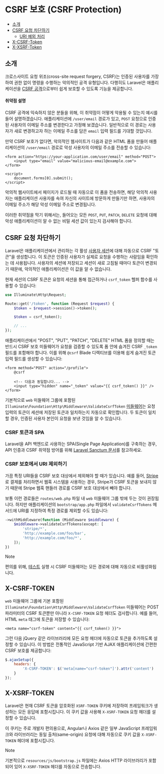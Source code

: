 # CSRF 보호 (CSRF Protection)

- [소개](#csrf-introduction)
- [CSRF 요청 차단하기](#preventing-csrf-requests)
    - [URI 예외 처리](#csrf-excluding-uris)
- [X-CSRF-Token](#csrf-x-csrf-token)
- [X-XSRF-Token](#csrf-x-xsrf-token)

<a name="csrf-introduction"></a>
## 소개

크로스사이트 요청 위조(cross-site request forgery, CSRF)는 인증된 사용자를 가장하여 권한 없이 명령을 수행하는 악의적인 공격 유형입니다. 다행히도 Laravel은 애플리케이션을 [CSRF 공격](https://en.wikipedia.org/wiki/Cross-site_request_forgery)으로부터 쉽게 보호할 수 있도록 기능을 제공합니다.

<a name="csrf-explanation"></a>
#### 취약점 설명

CSRF 공격에 익숙하지 않은 분들을 위해, 이 취약점이 어떻게 악용될 수 있는지 예시를 들어 설명하겠습니다. 애플리케이션에 `/user/email` 경로가 있고, `POST` 요청으로 인증된 사용자의 이메일 주소를 변경한다고 가정해 보겠습니다. 일반적으로 이 경로는 사용자가 새로 변경하고자 하는 이메일 주소를 담은 `email` 입력 필드를 기대할 것입니다.

만약 CSRF 보호가 없다면, 악의적인 웹사이트가 다음과 같은 HTML 폼을 만들어 애플리케이션의 `/user/email` 경로로 악성 사용자의 이메일 주소를 전송할 수 있습니다:

```blade
<form action="https://your-application.com/user/email" method="POST">
    <input type="email" value="malicious-email@example.com">
</form>

<script>
    document.forms[0].submit();
</script>
```

악의적 웹사이트에서 페이지가 로드될 때 자동으로 이 폼을 전송하면, 해당 악의적 사용자는 애플리케이션 사용자를 속여 자신의 사이트에 방문하게 만들기만 하면, 사용자의 이메일 주소가 해당 악성 이메일 주소로 변경됩니다.

이러한 취약점을 막기 위해서는, 들어오는 모든 `POST`, `PUT`, `PATCH`, `DELETE` 요청에 대해 악성 애플리케이션이 알 수 없는 비밀 세션 값이 있는지 검사해야 합니다.

<a name="preventing-csrf-requests"></a>
## CSRF 요청 차단하기

Laravel은 애플리케이션에서 관리하는 각 활성 [사용자 세션](/docs/master/session)에 대해 자동으로 CSRF "토큰"을 생성합니다. 이 토큰은 인증된 사용자가 실제로 요청을 수행하는 사람임을 확인하는 데 사용됩니다. 사용자의 세션에 저장되고 세션이 새로 고침될 때마다 토큰이 변경되기 때문에, 악의적인 애플리케이션은 이 값을 알 수 없습니다.

현재 세션의 CSRF 토큰은 요청의 세션을 통해 접근하거나 `csrf_token` 헬퍼 함수를 사용할 수 있습니다:

```php
use Illuminate\Http\Request;

Route::get('/token', function (Request $request) {
    $token = $request->session()->token();

    $token = csrf_token();

    // ...
});
```

애플리케이션에서 "POST", "PUT", "PATCH", "DELETE" HTML 폼을 정의할 때는 반드시 CSRF 보호 미들웨어가 요청을 검증할 수 있도록 폼 안에 숨겨진 CSRF `_token` 필드를 포함해야 합니다. 이를 위해 `@csrf` Blade 디렉티브를 이용해 쉽게 숨겨진 토큰 입력 필드를 생성할 수 있습니다:

```blade
<form method="POST" action="/profile">
    @csrf

    <!-- 다음과 동일합니다... -->
    <input type="hidden" name="_token" value="{{ csrf_token() }}" />
</form>
```

기본적으로 `web` 미들웨어 그룹에 포함된 `Illuminate\Foundation\Http\Middleware\ValidateCsrfToken` [미들웨어](/docs/master/middleware)는 요청 입력의 토큰이 세션에 저장된 토큰과 일치하는지 자동으로 확인합니다. 두 토큰이 일치할 경우, 인증된 사용자 본인이 요청을 보낸 것임을 알 수 있습니다.

<a name="csrf-tokens-and-spas"></a>
### CSRF 토큰과 SPA

Laravel을 API 백엔드로 사용하는 SPA(Single Page Application)를 구축하는 경우, API 인증과 CSRF 취약점 방어를 위해 [Laravel Sanctum 문서](/docs/master/sanctum)를 참고하세요.

<a name="csrf-excluding-uris"></a>
### CSRF 보호에서 URI 제외하기

가끔 특정 URI들을 CSRF 보호 대상에서 제외해야 할 때가 있습니다. 예를 들어, [Stripe](https://stripe.com)로 결제를 처리하면서 웹훅 시스템을 사용하는 경우, Stripe가 CSRF 토큰을 보내지 않기 때문에 Stripe 웹훅 핸들러 경로를 CSRF 보호 대상에서 빼야 합니다.

보통 이런 경로들은 `routes/web.php` 파일 내 `web` 미들웨어 그룹 밖에 두는 것이 권장됩니다. 하지만 애플리케이션의 `bootstrap/app.php` 파일에서 `validateCsrfTokens` 메서드에 URI를 지정하여 특정 경로를 제외할 수도 있습니다:

```php
->withMiddleware(function (Middleware $middleware) {
    $middleware->validateCsrfTokens(except: [
        'stripe/*',
        'http://example.com/foo/bar',
        'http://example.com/foo/*',
    ]);
})
```

> [!NOTE]
> 편의를 위해, [테스트](/docs/master/testing) 실행 시 CSRF 미들웨어는 모든 경로에 대해 자동으로 비활성화됩니다.

<a name="csrf-x-csrf-token"></a>
## X-CSRF-TOKEN

`web` 미들웨어 그룹에 기본 포함된 `Illuminate\Foundation\Http\Middleware\ValidateCsrfToken` 미들웨어는 POST 파라미터의 CSRF 토큰뿐만 아니라 `X-CSRF-TOKEN` 요청 헤더도 검사합니다. 예를 들어, HTML `meta` 태그에 토큰을 저장할 수 있습니다:

```blade
<meta name="csrf-token" content="{{ csrf_token() }}">
```

그런 다음 jQuery 같은 라이브러리에 모든 요청 헤더에 자동으로 토큰을 추가하도록 설정할 수 있습니다. 이 방법은 전통적인 JavaScript 기반 AJAX 애플리케이션에 간편한 CSRF 보호를 제공합니다:

```js
$.ajaxSetup({
    headers: {
        'X-CSRF-TOKEN': $('meta[name="csrf-token"]').attr('content')
    }
});
```

<a name="csrf-x-xsrf-token"></a>
## X-XSRF-TOKEN

Laravel은 현재 CSRF 토큰을 암호화된 `XSRF-TOKEN` 쿠키에 저장하여 프레임워크가 생성하는 모든 응답에 포함시킵니다. 이 쿠키 값을 사용해 `X-XSRF-TOKEN` 요청 헤더를 설정할 수 있습니다.

이 쿠키는 주로 개발자 편의용으로, Angular나 Axios 같은 일부 JavaScript 프레임워크와 라이브러리는 동일 출처(same-origin) 요청에 대해 자동으로 쿠키 값을 `X-XSRF-TOKEN` 헤더에 포함시킵니다.

> [!NOTE]
> 기본적으로 `resources/js/bootstrap.js` 파일에는 Axios HTTP 라이브러리가 포함되어 있어 `X-XSRF-TOKEN` 헤더를 자동으로 전송합니다.